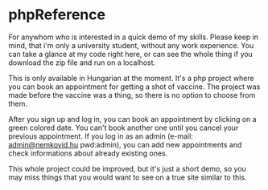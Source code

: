 # phpReference
For anywhom who is interested in a quick demo of my skills. Please keep in mind, that i'm only a university student, without any work experience.
You can take a glance at my code right here, or can see the whole thing if you download the zip file and run on a localhost.

This is only available in Hungarian at the moment.
It's a php project where you can book an appointment for getting a shot of vaccine. 
The project was made before the vaccine was a thing, so there is no option to choose from them. 

After you sign up and log in, you can book an appointment by clicking on a green colored date. You can't book another one until you cancel your previous appointment.
If you log in as an admin (e-mail: admin@nemkovid.hu pwd:admin), you can add new appointments and check informations about already existing ones.

This whole project could be improved, but it's just a short demo, so you may miss things that you would want to see on a true site similar to this.

